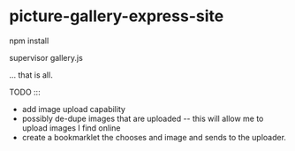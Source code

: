 # picture-gallery-express-site

npm install

supervisor gallery.js

... that is all. 


TODO :::
- add image upload capability
- possibly de-dupe images that are uploaded
-- this will allow me to upload images I find online
- create a bookmarklet the chooses and image and sends to the uploader.